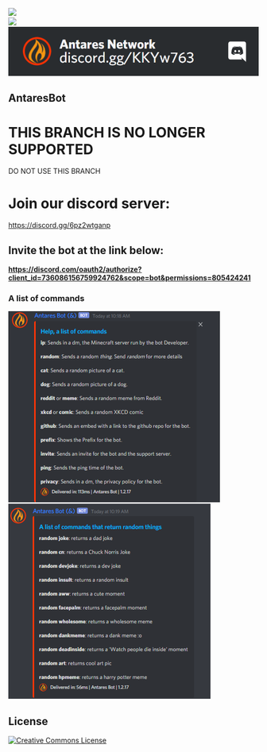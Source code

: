![](https://img.shields.io/github/repo-size/Antares-Network/AntaresBot?style=flat-square)  
![](https://img.shields.io/tokei/lines/github/Antares-Network/AntaresBot?style=flat-square)  
![](./antaresBanner.png)
## AntaresBot
# THIS BRANCH IS NO LONGER SUPPORTED
DO NOT USE THIS BRANCH

# Join our discord server:
https://discord.gg/6pz2wtganp


## Invite the bot at the link below:
**https://discord.com/oauth2/authorize?client_id=736086156759924762&scope=bot&permissions=805424241**

### A list of commands
![](./resources/helpOutput.png)
![](./resources/randomOutput.png)
## License

<a rel="license" href="http://creativecommons.org/licenses/by-nc-nd/3.0/"><img alt="Creative Commons License" style="border-width:0" src="https://i.creativecommons.org/l/by-nc-nd/3.0/88x31.png" /></a>
